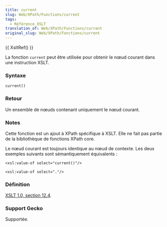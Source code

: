 ```yaml
---
title: current
slug: Web/XPath/Functions/current
tags:
  - Référence_XSLT
translation_of: Web/XPath/Functions/current
original_slug: Web/XPath/Fonctions/current
---
```

{{ XsltRef() }}

La fonction `current` peut être utilisée pour obtenir le nœud courant dans une instruction XSLT.

### Syntaxe

    current()

### Retour

Un ensemble de nœuds contenant uniquement le nœud courant.

### Notes

Cette fonction est un ajout à XPath spécifique à XSLT. Elle ne fait pas partie de la bibliothèque de fonctions XPath core.

Le nœud courant est toujours identique au nœud de contexte. Les deux exemples suivants sont sémantiquement équivalents :

    <xsl:value-of select="current()"/>

<!---->

    <xsl:value-of select="."/>

### Définition

[XSLT 1.0, section 12.4](http://www.w3.org/TR/xslt#function-current).

### Support Gecko

Supportée.

